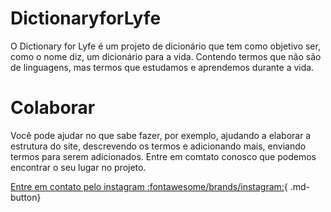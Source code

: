 # DictionaryforLyfe
O Dictionary for Lyfe é um projeto de dicionário que tem como objetivo ser, como o nome diz, um dicionário para a vida. Contendo termos que não são de linguagens, mas termos que estudamos e aprendemos durante a vida.
# Colaborar
Você pode ajudar no que sabe fazer, por exemplo, ajudando a elaborar a estrutura do site, descrevendo os termos e adicionando mais, enviando termos para serem adicionados.
Entre em comtato conosco que podemos encontrar o seu lugar no projeto.

[Entre em contato pelo instagram :fontawesome/brands/instagram:](https://www.instagram.com/codaqui.dev/){ .md-button}
